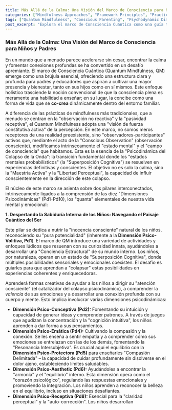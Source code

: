 ```yaml
---
title: Más Allá de la Calma: Una Visión del Marco de Consciencia para Niños y Padres
categories: ["Mindfulness Approaches", "Framework Principles", "Practices"]
tags: ["Quantum Mindfulness", "Conscious Parenting", "Psychodynamic Dimensions", "Perceptual Freedom", "Family Well-being", "Inner Wisdom", "Mindfulness Practices"]
post_excerpt: "Explora el marco de Consciencia Cuántica como una guía transformadora para familias, enseñando a niños y padres a cultivar la presencia y el bienestar. Descubre cómo esta filosofía empodera a los niños para acceder a su sabiduría interna y capacita a los padres para ser modelos de consciencia, co-creando una realidad familiar armoniosa y resiliente. Un viaje hacia la comprensión profunda de las experiencias internas y la capacidad de dar forma a la propia realidad."
---
```


### Más Allá de la Calma: Una Visión del Marco de Consciencia para Niños y Padres

En un mundo que a menudo parece acelerarse sin cesar, encontrar la calma y fomentar conexiones profundas se ha convertido en un desafío apremiante. El marco de Consciencia Cuántica (Quantum Mindfulness, QM) emerge como una brújula esencial, ofreciendo una estructura clara y profunda para padres y educadores que aspiran a cultivar una mayor presencia y bienestar, tanto en sus hijos como en sí mismos. Este enfoque holístico trasciende la noción convencional de que la consciencia plena es meramente una habilidad a enseñar; en su lugar, la concibe como una forma de vida que se **co-crea** dinámicamente dentro del entorno familiar.

A diferencia de las prácticas de mindfulness más tradicionales, que a menudo se centran en la "observación no reactiva" y la "pasividad receptiva", el Quantum Mindfulness adopta una "visión de fuerza constitutiva activa" de la percepción. En este marco, no somos meros receptores de una realidad preexistente, sino "observadores-participantes" activos que, mediante el acto de la "Conscious Observation" (observación consciente), modificamos intrínsecamente el "estado mental" y el "campo de consciencia" que habitamos. Esta es la esencia de la "Psicodinámica del Colapso de la Onda": la transición fundamental donde los "estados mentales probabilísticos" (la "Superposición Cognitiva") se resuelven en experiencias definitivas y conscientes. El objetivo no es solo la calma, sino la "Maestría Activa" y la "Libertad Perceptual", la capacidad de influir conscientemente en la dirección de este colapso.

El núcleo de este marco se asienta sobre dos pilares interconectados, intrínsecamente ligados a la comprensión de las diez "Dimensiones Psicodinámicas" (Pd1-Pd10), los "quanta" elementales de nuestra vida mental y emocional:

**1. Despertando la Sabiduría Interna de los Niños: Navegando el Paisaje Cuántico del Ser**

Este pilar se dedica a nutrir la "inocencia consciente" natural de los niños, reconociendo su "pura potencialidad" (inherente a la **Dimensión Psico-Volitiva, Pd1**). El marco de QM introduce una variedad de actividades y enfoques lúdicos que resuenan con su curiosidad innata, ayudándoles a desarrollar una "Conciencia Estructural" de su mundo interno. Los niños, por naturaleza, operan en un estado de "Superposición Cognitiva", donde múltiples posibilidades sensoriales y emocionales coexisten. El desafío es guiarles para que aprendan a "colapsar" estas posibilidades en experiencias coherentes y enriquecedoras.

Aprenderá formas creativas de ayudar a los niños a dirigir su "atención consciente" (el catalizador del colapso psicodinámico), a comprender la *valencia* de sus emociones y a desarrollar una conexión profunda con su cuerpo y mente. Esto implica involucrar varias dimensiones psicodinámicas:

*   **Dimensión Psico-Conceptiva (Pd2):** Fomentando su intuición y capacidad de generar ideas y comprender patrones. A través de juegos que agudizan la concentración y la "cognición intuitiva", los niños aprenden a dar forma a sus pensamientos.
*   **Dimensión Psico-Emática (Pd4):** Cultivando la compasión y la conexión. Se les enseña a sentir empatía y a comprender cómo sus emociones se entrelazan con las de los demás, fomentando la "Resonancia Intersubjetiva". Es crucial aquí el equilibrio con la **Dimensión Psico-Protectora (Pd5)** para enseñarles "Compasión Delimitada" – la capacidad de cuidar profundamente sin disolverse en el dolor ajeno, estableciendo límites saludables.
*   **Dimensión Psico-Aesthetic (Pd6):** Ayudándoles a encontrar la "armonía" y el "equilibrio" interno. Esta dimensión opera como el "corazón psicológico", regulando las respuestas emocionales y promoviendo la integración. Los niños aprenden a reconocer la belleza en el equilibrio, incluso en situaciones desafiantes.
*   **Dimensión Psico-Receptiva (Pd8):** Esencial para la "claridad perceptual" y la "auto-corrección". Los niños desarrollan